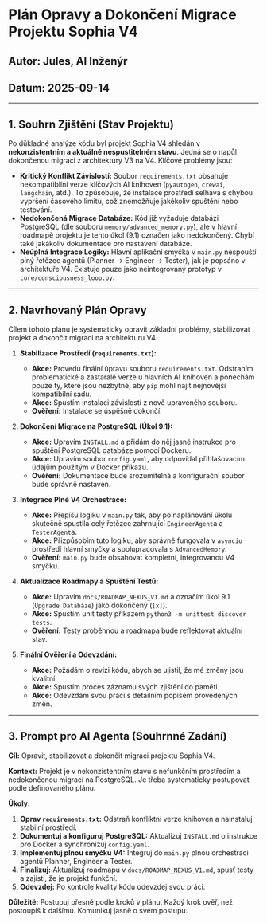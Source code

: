 # Plán Opravy a Dokončení Migrace Projektu Sophia V4

## Autor: Jules, AI Inženýr
## Datum: 2025-09-14

---

## 1. Souhrn Zjištění (Stav Projektu)

Po důkladné analýze kódu byl projekt Sophia V4 shledán v **nekonzistentním a aktuálně nespustitelném stavu**. Jedná se o napůl dokončenou migraci z architektury V3 na V4. Klíčové problémy jsou:

-   **Kritický Konflikt Závislostí:** Soubor `requirements.txt` obsahuje nekompatibilní verze klíčových AI knihoven (`pyautogen`, `crewai`, `langchain`, atd.). To způsobuje, že instalace prostředí selhává s chybou vypršení časového limitu, což znemožňuje jakékoliv spuštění nebo testování.
-   **Nedokončená Migrace Databáze:** Kód již vyžaduje databázi PostgreSQL (dle souboru `memory/advanced_memory.py`), ale v hlavní roadmapě projektu je tento úkol (9.1) označen jako nedokončený. Chybí také jakákoliv dokumentace pro nastavení databáze.
-   **Neúplná Integrace Logiky:** Hlavní aplikační smyčka v `main.py` nespouští plný řetězec agentů (Planner -> Engineer -> Tester), jak je popsáno v architektuře V4. Existuje pouze jako neintegrovaný prototyp v `core/consciousness_loop.py`.

---

## 2. Navrhovaný Plán Opravy

Cílem tohoto plánu je systematicky opravit základní problémy, stabilizovat projekt a dokončit migraci na architekturu V4.

1.  **Stabilizace Prostředí (`requirements.txt`):**
    -   **Akce:** Provedu finální úpravu souboru `requirements.txt`. Odstraním problematické a zastaralé verze u hlavních AI knihoven a ponechám pouze ty, které jsou nezbytné, aby `pip` mohl najít nejnovější kompatibilní sadu.
    -   **Akce:** Spustím instalaci závislostí z nově upraveného souboru.
    -   **Ověření:** Instalace se úspěšně dokončí.

2.  **Dokončení Migrace na PostgreSQL (Úkol 9.1):**
    -   **Akce:** Upravím `INSTALL.md` a přidám do něj jasné instrukce pro spuštění PostgreSQL databáze pomocí Dockeru.
    -   **Akce:** Upravím soubor `config.yaml`, aby odpovídal přihlašovacím údajům použitým v Docker příkazu.
    -   **Ověření:** Dokumentace bude srozumitelná a konfigurační soubor bude správně nastaven.

3.  **Integrace Plné V4 Orchestrace:**
    -   **Akce:** Přepíšu logiku v `main.py` tak, aby po naplánování úkolu skutečně spustila celý řetězec zahrnující `EngineerAgent`a a `TesterAgent`a.
    -   **Akce:** Přizpůsobím tuto logiku, aby správně fungovala v `asyncio` prostředí hlavní smyčky a spolupracovala s `AdvancedMemory`.
    -   **Ověření:** `main.py` bude obsahovat kompletní, integrovanou V4 smyčku.

4.  **Aktualizace Roadmapy a Spuštění Testů:**
    -   **Akce:** Upravím `docs/ROADMAP_NEXUS_V1.md` a označím úkol 9.1 (`Upgrade Databáze`) jako dokončený (`[x]`).
    -   **Akce:** Spustím unit testy příkazem `python3 -m unittest discover tests`.
    -   **Ověření:** Testy proběhnou a roadmapa bude reflektovat aktuální stav.

5.  **Finální Ověření a Odevzdání:**
    -   **Akce:** Požádám o revizi kódu, abych se ujistil, že mé změny jsou kvalitní.
    -   **Akce:** Spustím proces záznamu svých zjištění do paměti.
    -   **Akce:** Odevzdám svou práci s detailním popisem provedených změn.

---

## 3. Prompt pro AI Agenta (Souhrnné Zadání)

**Cíl:** Opravit, stabilizovat a dokončit migraci projektu Sophia V4.

**Kontext:** Projekt je v nekonzistentním stavu s nefunkčním prostředím a nedokončenou migrací na PostgreSQL. Je třeba systematicky postupovat podle definovaného plánu.

**Úkoly:**
1.  **Oprav `requirements.txt`:** Odstraň konfliktní verze knihoven a nainstaluj stabilní prostředí.
2.  **Dokumentuj a konfiguruj PostgreSQL:** Aktualizuj `INSTALL.md` o instrukce pro Docker a synchronizuj `config.yaml`.
3.  **Implementuj plnou smyčku V4:** Integruj do `main.py` plnou orchestraci agentů Planner, Engineer a Tester.
4.  **Finalizuj:** Aktualizuj roadmapu v `docs/ROADMAP_NEXUS_V1.md`, spusť testy a zajisti, že je projekt funkční.
5.  **Odevzdej:** Po kontrole kvality kódu odevzdej svou práci.

**Důležité:** Postupuj přesně podle kroků v plánu. Každý krok ověř, než postoupíš k dalšímu. Komunikuj jasně o svém postupu.
